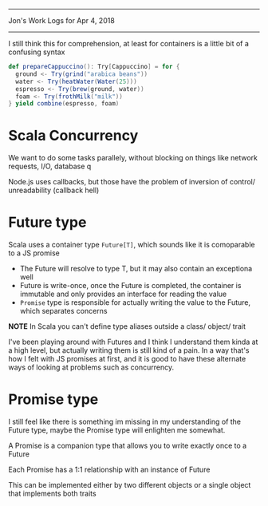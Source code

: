 *****************************************************************

Jon's Work Logs for Apr 4, 2018

*****************************************************************

I still think this for comprehension, at least for containers is a little bit of a confusing syntax
```scala
def prepareCappuccino(): Try[Cappuccino] = for {
  ground <- Try(grind("arabica beans"))
  water <- Try(heatWater(Water(25)))
  espresso <- Try(brew(ground, water))
  foam <- Try(frothMilk("milk"))
} yield combine(espresso, foam)
```

# Scala Concurrency

We want to do some tasks parallely, without blocking on things like network requests, I/O, database q

Node.js uses callbacks, but those have the problem of inversion of control/ unreadability (callback hell)

# Future type

Scala uses a container type `Future[T]`, which sounds like it is comoparable to a JS promise

* The Future will resolve to type T, but it may also contain an exceptiona well
* Future is write-once, once the Future is completed, the container is immutable and only provides an interface for reading the value
* `Promise` type is responsible for actually writing the value to the Future, which separates concerns

**NOTE** In Scala you can't define type aliases outside a class/ object/ trait

I've been playing around with Futures and I think I understand them kinda at a high level, but actually writing them is still kind of a pain.  In a way that's how I felt with JS promises at first, and it is good to have these alternate ways of looking at problems such as concurrency.

# Promise type

I still feel like there is something im missing in my understanding of the Future type, maybe the Promise type will enlighten me somewhat.

A Promise is a companion type that allows you to write exactly once to a Future

Each Promise has a 1:1 relationship with an instance of Future

This can be implemented either by two different objects or a single object that implements both traits

